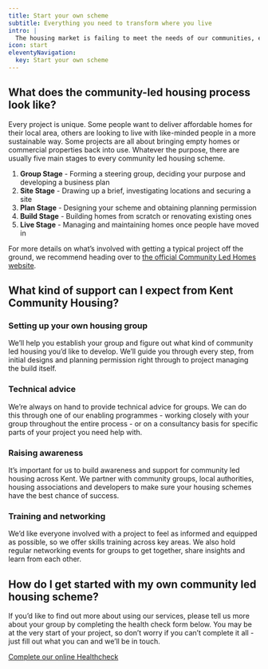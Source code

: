 ```yaml
---
title: Start your own scheme
subtitle: Everything you need to transform where you live
intro: |
  The housing market is failing to meet the needs of our communities, especially in terms of affordability and the types of housing. The good news is people across the country are taking matters into their own hands - and you can too.
icon: start
eleventyNavigation:
  key: Start your own scheme
---
```

## What does the community-led housing process look like?

Every project is unique. Some people want to deliver affordable homes for their local area, others are looking to live with like-minded people in a more sustainable way. Some projects are all about bringing empty homes or commercial properties back into use. Whatever the purpose, there are usually five main stages to every community led housing scheme.

1. **Group Stage** - Forming a steering group, deciding your purpose and developing a business plan
2. **Site Stage** - Drawing up a brief, investigating locations and securing a site
3. **Plan Stage** - Designing your scheme and obtaining planning permission
4. **Build Stage** - Building homes from scratch or renovating existing ones
5. **Live Stage** - Managing and maintaining homes once people have moved in

For more details on what’s involved with getting a typical project off the ground, we recommend heading over to [the official Community Led Homes website](https://www.communityledhomes.org.uk/how-do-it).

## What kind of support can I expect from Kent Community Housing?

### Setting up your own housing group

We’ll help you establish your group and figure out what kind of community led housing you’d like to develop. We’ll guide you through every step, from initial designs and planning permission right through to project managing the build itself.

### Technical advice

We’re always on hand to provide technical advice for groups. We can do this through one of our enabling programmes - working closely with your group throughout the entire process - or on a consultancy basis for specific parts of your project you need help with.

### Raising awareness

It’s important for us to build awareness and support for community led housing across Kent. We partner with community groups, local authorities, housing associations and developers to make sure your housing schemes have the best chance of success.

### Training and networking

We’d like everyone involved with a project to feel as informed and equipped as possible, so we offer skills training across key areas. We also hold regular networking events for groups to get together, share insights and learn from each other.

## How do I get started with my own community led housing scheme?

If you’d like to find out more about using our services, please tell us more about your group by completing the health check form below. You may be at the very start of your project, so don’t worry if you can’t complete it all - just fill out what you can and we’ll be in touch.

[Complete our online Healthcheck](https://kentcommunityhousinghub.org/healthcheck-questionnaire/)